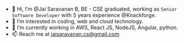 - 👋 Hi, I’m @Jai Saravanan B, BE - CSE graduated, working as `Senior Software Developer` with 5 years experience @Knackforge.
- 👀 I’m interested in coding, web and cloud technology.
- 🌱 I’m currently working in AWS, React JS, NodeJS, Angular, python.
- 📫 Reach me at jaisaravanan.cs@gmail.com
